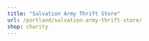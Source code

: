 ```yaml
---
title: "Salvation Army Thrift Store"
url: /portland/salvation-army-thrift-store/
shop: charity
---
```

